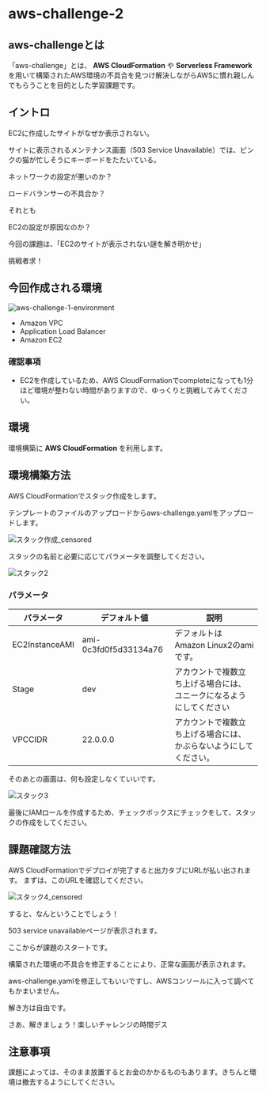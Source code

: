 # aws-challenge-2
## aws-challengeとは
「aws-challenge」とは、 **AWS CloudFormation** や **Serverless Framework** を用いて構築されたAWS環境の不具合を見つけ解決しながらAWSに慣れ親しんでもらうことを目的とした学習課題です。

## イントロ 
EC2に作成したサイトがなぜか表示されない。

サイトに表示されるメンテナンス画面（503 Service Unavailable）では、ピンクの猫が忙しそうにキーボードをたたいている。

ネットワークの設定が悪いのか？

ロードバランサーの不具合か？

それとも

EC2の設定が原因なのか？

今回の課題は、「EC2のサイトが表示されない謎を解き明かせ」

挑戦者求！

## 今回作成される環境
![aws-challenge-1-environment](https://user-images.githubusercontent.com/11880332/62437051-91b69300-b77c-11e9-8680-6ba114435107.png)

* Amazon VPC
* Application Load Balancer
* Amazon EC2

### 確認事項
* EC2を作成しているため、AWS CloudFormationでcompleteになっても1分ほど環境が整わない時間がありますので、ゆっくりと挑戦してみてください。

## 環境
環境構築に **AWS CloudFormation** を利用します。

## 環境構築方法
AWS CloudFormationでスタック作成をします。

テンプレートのファイルのアップロードからaws-challenge.yamlをアップロードします。

![スタック作成_censored](https://user-images.githubusercontent.com/11880332/62437901-1a82fe00-b780-11e9-80c7-772f8800138a.jpg)

スタックの名前と必要に応じてパラメータを調整してください。

![スタック2](https://user-images.githubusercontent.com/11880332/62437924-266ec000-b780-11e9-89fe-3aac6985c7e4.png)

### パラメータ

| パラメータ | デフォルト値 |説明|
----|----|---- 
| EC2InstanceAMI | ami-0c3fd0f5d33134a76 |デフォルトは Amazon Linux2のamiです。
| Stage | dev |アカウントで複数立ち上げる場合には、ユニークになるようにしてください
| VPCCIDR | 22.0.0.0 | アカウントで複数立ち上げる場合には、かぶらないようにしてください。

そのあとの画面は、何も設定しなくていいです。

![スタック3](https://user-images.githubusercontent.com/11880332/62437940-2d95ce00-b780-11e9-9d41-bf0667f9342c.png)

最後にIAMロールを作成するため、チェックボックスにチェックをして、スタックの作成をしてください。


## 課題確認方法

AWS CloudFormationでデプロイが完了すると出力タブにURLが払い出されます。
まずは、このURLを確認してください。

![スタック4_censored](https://user-images.githubusercontent.com/11880332/62438165-2a4f1200-b781-11e9-8e49-a050a9b3575c.jpg)

すると、なんということでしょう！

503 service unavailableページが表示されます。

ここからが課題のスタートです。

構築された環境の不具合を修正することにより、正常な画面が表示されます。

aws-challenge.yamlを修正してもいいですし、AWSコンソールに入って調べてもかまいません。

解き方は自由です。

さあ、解きましょう！楽しいチャレンジの時間デス

## 注意事項

課題によっては、そのまま放置するとお金のかかるものもあります。きちんと環境は撤去するようにしてください。
